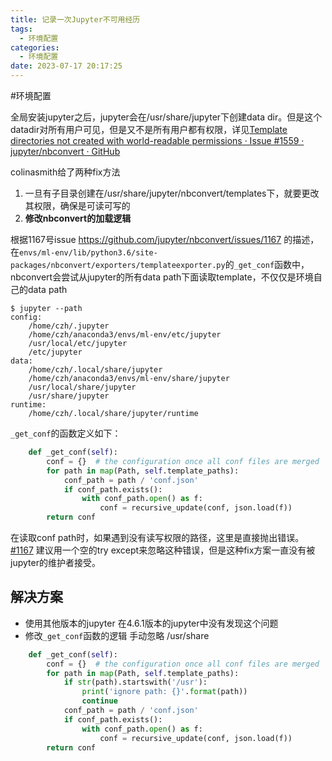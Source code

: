 ```yaml
---
title: 记录一次Jupyter不可用经历
tags:
  - 环境配置
categories:
  - 环境配置
date: 2023-07-17 20:17:25
---
```

#环境配置

全局安装jupyter之后，jupyter会在/usr/share/jupyter下创建data dir。但是这个datadir对所有用户可见，但是又不是所有用户都有权限，详见[Template directories not created with world-readable permissions · Issue #1559 · jupyter/nbconvert · GitHub](https://github.com/jupyter/nbconvert/issues/1559)

colinasmith给了两种fix方法
1. 一旦有子目录创建在/usr/share/jupyter/nbconvert/templates下，就要更改其权限，确保是可读可写的
2. **修改nbconvert的加载逻辑**

根据1167号issue https://github.com/jupyter/nbconvert/issues/1167 的描述，在`envs/ml-env/lib/python3.6/site-packages/nbconvert/exporters/templateexporter.py`的`_get_conf`函数中，nbconvert会尝试从jupyter的所有data path下面读取template，不仅仅是环境自己的data path

``` shell
$ jupyter --path
config:
    /home/czh/.jupyter
    /home/czh/anaconda3/envs/ml-env/etc/jupyter
    /usr/local/etc/jupyter
    /etc/jupyter
data:
    /home/czh/.local/share/jupyter
    /home/czh/anaconda3/envs/ml-env/share/jupyter
    /usr/local/share/jupyter
    /usr/share/jupyter
runtime:
    /home/czh/.local/share/jupyter/runtime
```

`_get_conf`的函数定义如下：
``` python
    def _get_conf(self):
        conf = {}  # the configuration once all conf files are merged
        for path in map(Path, self.template_paths):
            conf_path = path / 'conf.json'
            if conf_path.exists():
                with conf_path.open() as f:
                    conf = recursive_update(conf, json.load(f))
        return conf
```

在读取conf path时，如果遇到没有读写权限的路径，这里是直接抛出错误。[#1167](https://github.com/jupyter/nbconvert/issues/1167) 建议用一个空的try except来忽略这种错误，但是这种fix方案一直没有被jupyter的维护者接受。

## 解决方案
- 使用其他版本的jupyter
在4.6.1版本的jupyter中没有发现这个问题
- 修改`_get_conf`函数的逻辑
手动忽略 /usr/share
``` python
    def _get_conf(self):
        conf = {}  # the configuration once all conf files are merged
        for path in map(Path, self.template_paths):
            if str(path).startswith('/usr'):
                print('ignore path: {}'.format(path))
                continue
            conf_path = path / 'conf.json'
            if conf_path.exists():
                with conf_path.open() as f:
                    conf = recursive_update(conf, json.load(f))
        return conf
```

